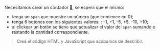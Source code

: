 Necesitamos crear un contador :1234:, se espera que el mismo:

  - tenga un `span` que muestre un número (que comience en 0);
  - tenga 6 botones con los siguientes valores: : -1, +1, -5, +5, -10, +10;
  - al clickear un botón se tiene que actualizar el valor del `span` sumando o restando la cantidad correspondiente.

> Creá el código HTML y JavaScript que acabamos de describir.